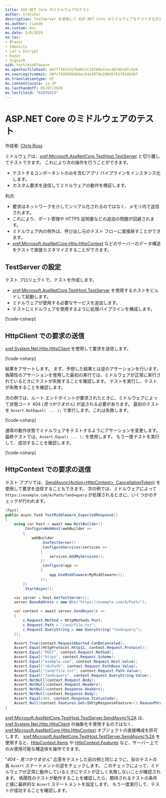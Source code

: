 ```yaml
---
title: ASP.NET Core のミドルウェアのテスト
author: tratcher
description: TestServer を使用して ASP.NET Core のミドルウェアをテストする方法について学習します。
ms.author: riande
ms.custom: mvc
ms.date: 5/6/2019
no-loc:
- Blazor
- Identity
- Let's Encrypt
- Razor
- SignalR
uid: test/middleware
ms.openlocfilehash: 06ff7167e32fbd613c18709e31ecd078b3dfc926
ms.sourcegitcommit: 30fcf69556b6b6ec54a3879e280d5f61f018b48f
ms.translationtype: HT
ms.contentlocale: ja-JP
ms.lasthandoff: 05/07/2020
ms.locfileid: "82876423"
---
```

# <a name="test-aspnet-core-middleware"></a>ASP.NET Core のミドルウェアのテスト

作成者: [Chris Ross](https://github.com/Tratcher)

ミドルウェアは、<xref:Microsoft.AspNetCore.TestHost.TestServer> と切り離してテストできます。 これにより次の操作を行うことができます。

* テストするコンポーネントのみを含むアプリ パイプラインをインスタンス化します。
* カスタム要求を送信してミドルウェアの動作を検証します。

利点:

* 要求はネットワークを介してシリアル化されるのではなく、メモリ内で送信されます。
* これにより、ポート管理や HTTPS 証明書などの追加の問題が回避されます。
* ミドルウェア内の例外は、呼び出し元のテスト フローに直接戻すことができます。
* <xref:Microsoft.AspNetCore.Http.HttpContext> などのサーバーのデータ構造をテストで直接カスタマイズすることができます。

## <a name="set-up-the-testserver"></a>TestServer の設定

テスト プロジェクトで、テストを作成します。

* <xref:Microsoft.AspNetCore.TestHost.TestServer> を使用するホストをビルドして起動します。
* ミドルウェアが使用する必要なサービスを追加します。
* テストにミドルウェアを使用するように処理パイプラインを構成します。

[!code-csharp[](middleware/samples_snapshot/3.x/setup.cs?highlight=4-18)]

## <a name="send-requests-with-httpclient"></a>HttpClient での要求の送信
<xref:System.Net.Http.HttpClient> を使用して要求を送信します。

[!code-csharp[](middleware/samples_snapshot/3.x/request.cs?highlight=20)]

結果をアサートします。 まず、予想した結果とは逆のアサーションを行います。 偽陽性のアサーションを使用した最初の実行では、ミドルウェアが正常に実行されているときにテストが失敗することを確認します。 テストを実行し、テストが失敗することを確認します。

次の例では、ルート エンドポイントが要求されたときに、ミドルウェアによって状態コード 404 (*見つかりません*) が返される必要があります。 最初のテストを `Assert.NotEqual( ... );` で実行します。これは失敗します。

[!code-csharp[](middleware/samples_snapshot/3.x/false-failure-check.cs?highlight=22)]

通常の動作状態でミドルウェアをテストするようにアサーションを変更します。 最終テストでは、`Assert.Equal( ... );` を使用します。 もう一度テストを実行して、成功することを確認します。

[!code-csharp[](middleware/samples_snapshot/3.x/final-test.cs?highlight=22)]

## <a name="send-requests-with-httpcontext"></a>HttpContext での要求の送信

テスト アプリでは、[SendAsync(Action\<HttpContext>, CancellationToken)](xref:Microsoft.AspNetCore.TestHost.TestServer.SendAsync%2A) を使用して要求を送信することもできます。 次の例では、ミドルウェアによって `https://example.com/A/Path/?and=query` が処理されるときに、いくつかのチェックが行われます。

```csharp
[Fact]
public async Task TestMiddleware_ExpectedResponse()
{
    using var host = await new HostBuilder()
        .ConfigureWebHost(webBuilder =>
        {
            webBuilder
                .UseTestServer()
                .ConfigureServices(services =>
                {
                    services.AddMyServices();
                })
                .Configure(app =>
                {
                    app.UseMiddleware<MyMiddleware>();
                });
        })
        .StartAsync();

    var server = host.GetTestServer();
    server.BaseAddress = new Uri("https://example.com/A/Path/");

    var context = await server.SendAsync(c =>
    {
        c.Request.Method = HttpMethods.Post;
        c.Request.Path = "/and/file.txt";
        c.Request.QueryString = new QueryString("?and=query");
    });

    Assert.True(context.RequestAborted.CanBeCanceled);
    Assert.Equal(HttpProtocol.Http11, context.Request.Protocol);
    Assert.Equal("POST", context.Request.Method);
    Assert.Equal("https", context.Request.Scheme);
    Assert.Equal("example.com", context.Request.Host.Value);
    Assert.Equal("/A/Path", context.Request.PathBase.Value);
    Assert.Equal("/and/file.txt", context.Request.Path.Value);
    Assert.Equal("?and=query", context.Request.QueryString.Value);
    Assert.NotNull(context.Request.Body);
    Assert.NotNull(context.Request.Headers);
    Assert.NotNull(context.Response.Headers);
    Assert.NotNull(context.Response.Body);
    Assert.Equal(404, context.Response.StatusCode);
    Assert.Null(context.Features.Get<IHttpResponseFeature>().ReasonPhrase);
}
```

<xref:Microsoft.AspNetCore.TestHost.TestServer.SendAsync%2A> は、<xref:System.Net.Http.HttpClient> の抽象化を使用するのではなく、<xref:Microsoft.AspNetCore.Http.HttpContext> オブジェクトの直接構成を許可します。 <xref:Microsoft.AspNetCore.TestHost.TestServer.SendAsync%2A> を使用すると、[HttpContext.Items](xref:Microsoft.AspNetCore.Http.HttpContext.Items) や [HttpContext.Features](xref:Microsoft.AspNetCore.Http.HttpContext.Features) など、サーバー上でのみ使用可能な構造体を操作できます。

"*404 - 見つかりません*" 応答をテストした前の例と同じように、前のテストの各 `Assert` ステートメントの逆をチェックします。 このチェックによって、ミドルウェアが正常に動作しているときにテストが正しく失敗しないことが確認されます。 偽陽性のテストが動作することを確認したら、期待されるテストの条件と値に最終的な `Assert` ステートメントを設定します。 もう一度実行して、テストが成功することを確認します。
